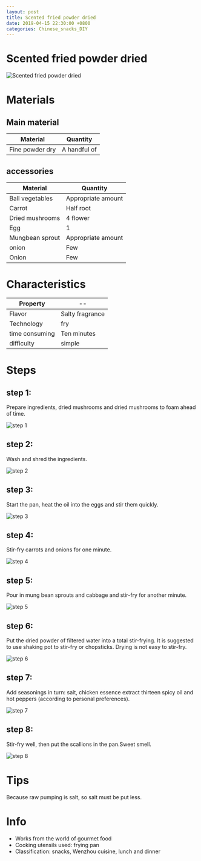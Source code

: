```yaml
---
layout: post
title: Scented fried powder dried
date: 2019-04-15 22:30:00 +0800
categories: Chinese_snacks_DIY
---
```


# Scented fried powder dried

![Scented fried powder dried]({{site.baseurl}}/img/412477/412477.jpg)

# Materials


## Main material

Material|Quantity
--|--
Fine powder dry|A handful of

## accessories

Material|Quantity
--|--
Ball vegetables|Appropriate amount
Carrot|Half root
Dried mushrooms|4 flower
Egg|1
Mungbean sprout|Appropriate amount
onion|Few
Onion|Few

# Characteristics

Property|--
--|--
Flavor|Salty fragrance
Technology|fry
time consuming|Ten minutes
difficulty|simple

# Steps

## step 1:

Prepare ingredients, dried mushrooms and dried mushrooms to foam ahead of time.

![step 1]({{site.baseurl}}/img/412477/1.jpg)

## step 2:

Wash and shred the ingredients.

![step 2]({{site.baseurl}}/img/412477/2.jpg)

## step 3:

Start the pan, heat the oil into the eggs and stir them quickly.

![step 3]({{site.baseurl}}/img/412477/3.jpg)

## step 4:

Stir-fry carrots and onions for one minute.

![step 4]({{site.baseurl}}/img/412477/4.jpg)

## step 5:

Pour in mung bean sprouts and cabbage and stir-fry for another minute.

![step 5]({{site.baseurl}}/img/412477/5.jpg)

## step 6:

Put the dried powder of filtered water into a total stir-frying. It is suggested to use shaking pot to stir-fry or chopsticks. Drying is not easy to stir-fry.

![step 6]({{site.baseurl}}/img/412477/6.jpg)

## step 7:

Add seasonings in turn: salt, chicken essence extract thirteen spicy oil and hot peppers (according to personal preferences).

![step 7]({{site.baseurl}}/img/412477/7.jpg)

## step 8:

Stir-fry well, then put the scallions in the pan.Sweet smell.

![step 8]({{site.baseurl}}/img/412477/8.jpg)

# Tips

Because raw pumping is salt, so salt must be put less.

# Info

- Works from the world of gourmet food
- Cooking utensils used: frying pan
- Classification: snacks, Wenzhou cuisine, lunch and dinner